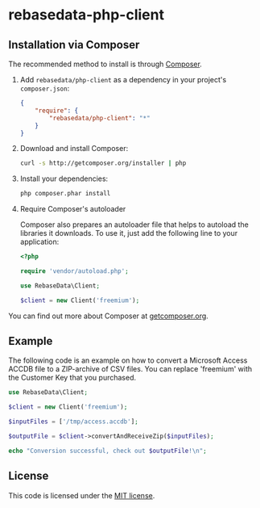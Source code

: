 # rebasedata-php-client


Installation via Composer
-------------------------

The recommended method to install is through [Composer](http://getcomposer.org).

1. Add `rebasedata/php-client` as a dependency in your project's `composer.json`:

    ```json
    {
        "require": {
            "rebasedata/php-client": "*"
        }
    }
    ```

2. Download and install Composer:

    ```bash
    curl -s http://getcomposer.org/installer | php
    ```

3. Install your dependencies:

    ```bash
    php composer.phar install
    ```

4. Require Composer's autoloader

    Composer also prepares an autoloader file that helps to autoload the libraries it downloads. To use it, just add the following line to your application:

    ```php
    <?php

    require 'vendor/autoload.php';

    use RebaseData\Client;

    $client = new Client('freemium');
    ```
You can find out more about Composer at [getcomposer.org](http://getcomposer.org).


Example
-------

The following code is an example on how to convert a Microsoft Access ACCDB file to a ZIP-archive of CSV files. You can replace 'freemium' with the Customer Key that you purchased.

```php
use RebaseData\Client;

$client = new Client('freemium');

$inputFiles = ['/tmp/access.accdb'];

$outputFile = $client->convertAndReceiveZip($inputFiles);

echo "Conversion successful, check out $outputFile!\n";
```


License
-------

This code is licensed under the [MIT license](https://opensource.org/licenses/MIT).
